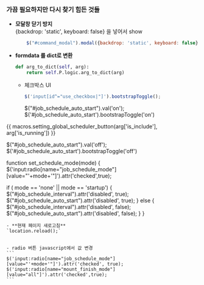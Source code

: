 
### 가끔 필요하지만 다시 찾기 힘든 것들


  - **모달창 닫기 방지**  
    {backdrop: 'static', keyboard: false} 을 넣어서 show

    ```javascript
        $("#command_modal").modal({backdrop: 'static', keyboard: false}, 'show');  
    ```
    

  - **formdata 를 dict로 변환**  
    ```python
    def arg_to_dict(self, arg):  
        return self.P.logic.arg_to_dict(arg)
    ```

    - 체크박스 UI
        ```javascript
        $('input[id^="use_checkbox|"]').bootstrapToggle();
        ```

        $("#job_schedule_auto_start").val('on');
        $('#job_schedule_auto_start').bootstrapToggle('on')

{{ macros.setting_global_scheduler_button(arg['is_include'], arg['is_running']) }}


$("#job_schedule_auto_start").val('off');
  $('#job_schedule_auto_start').bootstrapToggle('off')


function set_schedule_mode(mode) {
  $('input:radio[name="job_schedule_mode"][value="'+mode+'"]').attr('checked',true);

  if ( mode == 'none' || mode == 'startup') {
    $("#job_schedule_interval").attr('disabled', true);
    $("#job_schedule_auto_start").attr('disabled', true);
  } else {
    $("#job_schedule_interval").attr('disabled', false);
    $("#job_schedule_auto_start").attr('disabled', false);
  }
}


    - **현재 페이지 새로고침**  
    `location.reload();`


    - radio 버튼 javascript에서 값 변경
    ```
    $('input:radio[name="job_schedule_mode"][value="'+mode+'"]').attr('checked', true);
    $('input:radio[name="mount_finish_mode"][value="all"]').attr('checked',true);
    ```